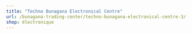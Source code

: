 ```yaml
---
title: "Techno Bunagana Electronical Centre"
url: /bunagana-trading-center/techno-bunagana-electronical-centre-3/
shop: électronique
---
```

